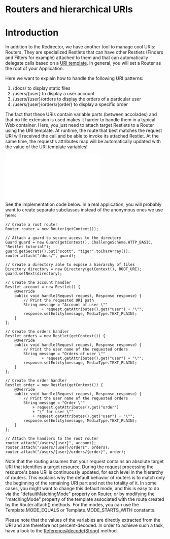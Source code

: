 Routers and hierarchical URIs
=============================

Introduction
============

In addition to the Redirector, we have another tool to manage cool URIs:
Routers. They are specialized Restlets that can have other Restlets
(Finders and Filters for example) attached to them and that can
automatically delegate calls based on a [URI
template](http://bitworking.org/projects/URI-Templates/).
In general, you will set a Router as the root of your Application.

Here we want to explain how to handle the following URI patterns:

1.  /docs/ to display static files
2.  /users/{user} to display a user account
3.  /users/{user}/orders to display the orders of a particular user
4.  /users/{user}/orders/{order} to display a specific order

The fact that these URIs contain variable parts (between accolades) and
that no file extension is used makes it harder to handle them in a
typical Web container. Here, you just need to attach target Restlets to
a Router using the URI template. At runtime, the route that best matches
the request URI will received the call and be able to invoke its
attached Restlet. At the same time, the request's attributes map will be
automatically updated with the value of the URI template variables!

![](Routers%20and%20hierarchical%20URIs-376_files/data.html) \
 See the implementation code below. In a real application, you will
probably want to create separate subclasses instead of the anonymous
ones we use here:

    // Create a root router
    Router router = new Router(getContext());

    // Attach a guard to secure access to the directory
    Guard guard = new Guard(getContext(), ChallengeScheme.HTTP_BASIC, "Restlet tutorial");
    guard.getSecrets().put("scott", "tiger".toCharArray());
    router.attach("/docs/", guard);

    // Create a directory able to expose a hierarchy of files
    Directory directory = new Directory(getContext(), ROOT_URI);
    guard.setNext(directory);

    // Create the account handler
    Restlet account = new Restlet() {
        @Override
        public void handle(Request request, Response response) {
            // Print the requested URI path
            String message = "Account of user \""
                    + request.getAttributes().get("user") + "\"";
            response.setEntity(message, MediaType.TEXT_PLAIN);
        }
    };

    // Create the orders handler
    Restlet orders = new Restlet(getContext()) {
        @Override
        public void handle(Request request, Response response) {
            // Print the user name of the requested orders
            String message = "Orders of user \""
                    + request.getAttributes().get("user") + "\"";
            response.setEntity(message, MediaType.TEXT_PLAIN);
        }
    };

    // Create the order handler
    Restlet order = new Restlet(getContext()) {
        @Override
        public void handle(Request request, Response response) {
            // Print the user name of the requested orders
            String message = "Order \""
                + request.getAttributes().get("order")
                + "\" for user \""
                + request.getAttributes().get("user") + "\"";
            response.setEntity(message, MediaType.TEXT_PLAIN);
        }
    };

    // Attach the handlers to the root router
    router.attach("/users/{user}", account);
    router.attach("/users/{user}/orders", orders);
    router.attach("/users/{user}/orders/{order}", order);

Note that the routing assumes that your request contains an absolute
target URI that identifies a target resource. During the request
processing the resource's base URI is continuously updated, for each
level in the hierarchy of routers. This explains why the default
behavior of routers is to match only the beginning of the remaining URI
part and not the totality of it. In some cases, you might want to change
this default mode, and this is easy to do via the "defaultMatchingMode"
property on Router, or by modifying the "matchingMode" property of the
template associated with the route created by the Router.attach()
methods. For the modes, you can use the Template.MODE\_EQUALS or
Template.MODE\_STARTS\_WITH constants.

Please note that the values of the variables are directly extracted from
the URI and are therefore not percent-decoded. In order to achieve such
a task, have a look to the
[Reference\#decode(String)](http://www.restlet.org/documentation/2.0/api/org/restlet/data/Reference.html#decode%28java.lang.String%29)
method.

